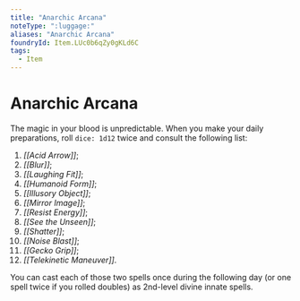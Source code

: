 ```yaml
---
title: "Anarchic Arcana"
noteType: ":luggage:"
aliases: "Anarchic Arcana"
foundryId: Item.LUc0b6qZy0gKLd6C
tags:
  - Item
---
```


# Anarchic Arcana

The magic in your blood is unpredictable. When you make your daily preparations, roll `dice: 1d12` twice and consult the following list:

1.  _[[Acid Arrow]]_;
2.  _[[Blur]]_;
3.  _[[Laughing Fit]]_;
4.  _[[Humanoid Form]]_;
5.  _[[Illusory Object]]_;
6.  _[[Mirror Image]]_;
7.  _[[Resist Energy]]_;
8.  _[[See the Unseen]]_;
9.  _[[Shatter]]_;
10.  _[[Noise Blast]]_;
11.  _[[Gecko Grip]]_;
12.  _[[Telekinetic Maneuver]]_.

You can cast each of those two spells once during the following day (or one spell twice if you rolled doubles) as 2nd-level divine innate spells.
